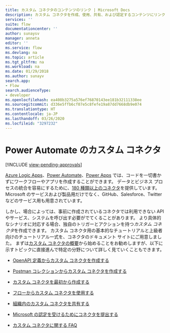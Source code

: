 ```yaml
---
title: カスタム コネクタのコンテンツのリンク | Microsoft Docs
description: カスタム コネクタを作成、使用、共有、および認定するコンテンツにリンクします。
services: ''
suite: flow
documentationcenter: ''
author: sunaysv
manager: anneta
editor: ''
ms.service: flow
ms.devlang: na
ms.topic: article
ms.tgt_pltfrm: na
ms.workload: na
ms.date: 01/29/2018
ms.author: sunayv
search.app:
- Flow
search.audienceType:
- developer
ms.openlocfilehash: ea408b3275a576ef76870143ee181b32111338ee
ms.sourcegitcommit: d336e5ffb6cf07e5c8fefe19a87dd7668db9e074
ms.translationtype: HT
ms.contentlocale: ja-JP
ms.lasthandoff: 03/26/2020
ms.locfileid: "3297232"
---
```

# <a name="custom-connectors-in-power-automate"></a>Power Automate のカスタム コネクタ
[!INCLUDE [view-pending-approvals](../includes/cc-rebrand.md)]

[Azure Logic Apps](https://azure.microsoft.com/services/logic-apps)、[Power Automate](https://flow.microsoft.com)、[Power Apps](https://powerapps.microsoft.com) では、コードを一切書かずにワークフローやアプリを作成することができます。 データとビジネス プロセスの統合を容易にするために、[180 種類以上のコネクタ](https://docs.microsoft.com/connectors/)を提供しています。Microsoft のサービスおよび製品用だけでなく、GitHub、Salesforce、Twitter などのサービス用も用意されています。 

しかし、場合によっては、事前に作成されているコネクタでは利用できない API やサービス、システムを呼び出す必要がでてくることがあります。 より具体的なシナリオに対応する場合、独自のトリガーとアクションを持つ*カスタム コネクタ*を作成できます。 カスタム コネクタ用の基本的なチュートリアルと上級者向けのチュートリアル一式を、コネクタのドキュメント サイトにご用意しました。 まずは[カスタム コネクタの概要](https://docs.microsoft.com/connectors/custom-connectors/)から始めることをお勧めしますが、以下に示すトピックに直接進んで特定の分野について詳しく見ていくこともできます。

* [OpenAPI 定義からカスタム コネクタを作成する](https://docs.microsoft.com/connectors/custom-connectors/define-openapi-definition)

* [Postman コレクションからカスタム コネクタを作成する](https://docs.microsoft.com/connectors/custom-connectors/define-postman-collection)

* [カスタム コネクタを最初から作成する](https://docs.microsoft.com/connectors/custom-connectors/define-blank)

* [フローからカスタム コネクタを使用する](https://docs.microsoft.com/connectors/custom-connectors/use-custom-connector-flow)

* [組織内のカスタム コネクタを共有する](https://docs.microsoft.com/connectors/custom-connectors/share)

* [Microsoft の認定を受けるためにコネクタを提出する](https://docs.microsoft.com/connectors/custom-connectors/submit-certification)

* [カスタム コネクタに関する FAQ](https://docs.microsoft.com/connectors/custom-connectors/faq)
